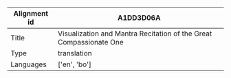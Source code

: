 |Alignment id | A1DD3D06A
| --- | --- 
|Title | Visualization and Mantra Recitation of the Great Compassionate One 
|Type | translation
|Languages | ['en', 'bo']